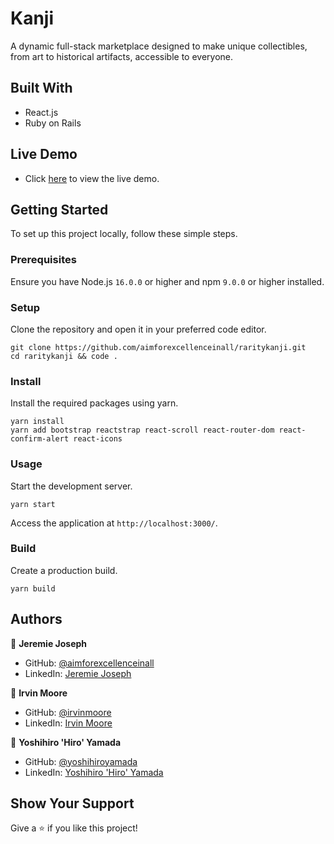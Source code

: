 # Kanji

A dynamic full-stack marketplace designed to make unique collectibles, from art to historical artifacts, accessible to everyone. 

## Built With

- React.js
- Ruby on Rails

## Live Demo

- Click [here](https://) to view the live demo.

## Getting Started

To set up this project locally, follow these simple steps.

### Prerequisites

Ensure you have Node.js `16.0.0` or higher and npm `9.0.0` or higher installed.

### Setup

Clone the repository and open it in your preferred code editor.

```
git clone https://github.com/aimforexcellenceinall/raritykanji.git
cd raritykanji && code .
```

### Install

Install the required packages using yarn.

```
yarn install
yarn add bootstrap reactstrap react-scroll react-router-dom react-confirm-alert react-icons
```

### Usage

Start the development server.

```
yarn start
```

Access the application at `http://localhost:3000/`.

### Build

Create a production build.

```
yarn build
```

## Authors

👤 **Jeremie Joseph**

- GitHub: [@aimforexcellenceinall](https://github.com/aimforexcellenceinall)
- LinkedIn: [Jeremie Joseph](https://www.linkedin.com/in/jeremiejoseph)

👤 **Irvin Moore**

- GitHub: [@irvinmoore](https://github.com/irvinmoore)
- LinkedIn: [Irvin Moore](https://www.linkedin.com/in/irvinmoore/)

👤 **Yoshihiro 'Hiro' Yamada**

- GitHub: [@yoshihiroyamada](https://github.com/yoshihiroyamada23)
- LinkedIn: [Yoshihiro 'Hiro' Yamada](https://www.linkedin.com/in/yoshihiroyamada/)

## Show Your Support

Give a ⭐️ if you like this project!